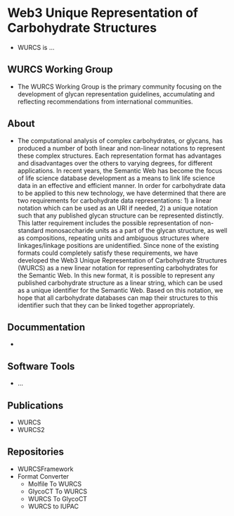 # Web3 Unique Representation of Carbohydrate Structures
  * WURCS is ...

## WURCS Working Group
 * The WURCS Working Group is the primary community focusing on the development of glycan representation guidelines, accumulating and reflecting recommendations from international communities.

## About

 * The computational analysis of complex carbohydrates, or glycans, has produced a number of both linear and non-linear notations to represent these complex structures. Each representation format has advantages and disadvantages over the others to varying degrees, for different applications. In recent years, the Semantic Web has become the focus of life science database development as a means to link life science data in an effective and efficient manner. In order for carbohydrate data to be applied to this new technology, we have determined that there are two requirements for carbohydrate data representations: 1) a linear notation which can be used as an URI if needed, 2) a unique notation such that any published glycan structure can be represented distinctly. This latter requirement includes the possible representation of non-standard monosaccharide units as a part of the glycan structure, as well as compositions, repeating units and ambiguous structures where linkages/linkage positions are unidentified. Since none of the existing formats could completely satisfy these requirements, we have developed the Web3 Unique Representation of Carbohydrate Structures (WURCS) as a new linear notation for representing carbohydrates for the Semantic Web. In this new format, it is possible to represent any published carbohydrate structure as a linear string, which can be used as a unique identifier for the Semantic Web. Based on this notation, we hope that all carbohydrate databases can map their structures to this identifier such that they can be linked together appropriately.

## Docummentation
  
  * 

## Software Tools

 * ...

## Publications

  * WURCS
  * WURCS2

## Repositories

  * WURCSFramework
  * Format Converter
    * Molfile To WURCS
    * GlycoCT To WURCS
    * WURCS To GlycoCT
    * WURCS to IUPAC

